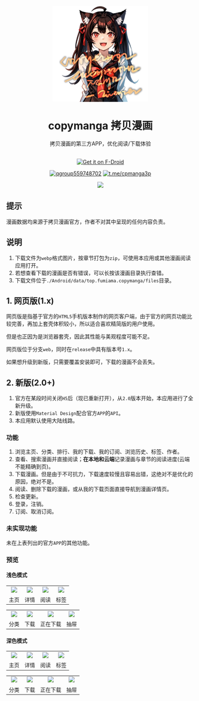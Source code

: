 <div align="center">
  <img src="app/src/main/res/drawable-nodpi/kohima.webp" width = "256" height = "256" alt="Kohima"><br>
  <h1>copymanga 拷贝漫画</h1>
  拷贝漫画的第三方APP，优化阅读/下载体验<br><br>

  [<img src="https://fdroid.gitlab.io/artwork/badge/get-it-on.png"
    alt="Get it on F-Droid"
    height="80">](https://f-droid.org/packages/top.fumiama.copymanga)

  [![qgroup559748702](https://img.shields.io/badge/-559748702-red?style=for-the-badge&labelColor=orange&logo=tencent-qq)](http://qm.qq.com/cgi-bin/qm/qr?_wv=1027&k=oOqUXGFiSRjuZ7K1GPATRuITmE-Hdj_o&authKey=p0ZT8UhPrYLUtvVdm38lMzpT4Mmw8mnqyU3%2FWXbZgUJVd7o18l0HXFaqxMqgXaNN&noverify=0&group_code=559748702)
  [![t.me/cpmanga3p](https://img.shields.io/badge/-cpmanga3p-4488ff?style=for-the-badge&labelColor=88aaff&logo=telegram)](https://t.me/cpmanga3p)

</div>


<div align=center> <a href="#"> <img src="https://counter.seku.su/cmoe?name=copymanga&theme=gb" /> </a> </div>


## 提示
漫画数据均来源于拷贝漫画官方，作者不对其中呈现的任何内容负责。

## 说明
1. 下载文件为`webp`格式图片，按章节打包为`zip`，可使用本应用或其他漫画阅读应用打开。
2. 若想查看下载的漫画是否有错误，可以长按该漫画目录执行查错。
3. 下载文件位于`./Android/data/top.fumiama.copymanga/files`目录。

## 1. 网页版(1.x)
网页版是指基于官方的`HTML5`手机版本制作的网页客户端，由于官方的网页功能比较完善，再加上套壳体积较小，所以适合喜欢精简版的用户使用。

但是也正因为是浏览器套壳，因此其性能与美观程度可能不足。

网页版位于分支`web`，同时在`release`中具有版本号`1.x`。

如果想升级到新版，只需要覆盖安装即可，下载的漫画不会丢失。

## 2. 新版(2.0+)
1. 官方在某段时间关闭`H5`后（现已重新打开），从`2.0`版本开始，本应用进行了全新升级。
2. 新版使用`Material Design`配合官方`APP`的`API`。
3. 本应用默认使用大陆线路。

### 功能
1. 浏览主页、分类、排行、我的下载、我的订阅、浏览历史、标签、作者。
2. 查看、搜索漫画并直接阅读；**在本地和云端**记录漫画与章节的阅读进度(云端不能精确到页)。
3. 下载漫画。但是由于不可抗力，下载速度较慢且容易出错，这绝对不是优化的原因，绝对不是。
4. 阅读、删除下载的漫画，或从我的下载页面直接导航到漫画详情页。
5. 检查更新。
6. 登录，注销。
7. 订阅、取消订阅。

### 未实现功能
未在上表列出的官方`APP`的其他功能。

### 预览
#### 浅色模式

<table>
	<tr>
		<td align="center"><img src="https://user-images.githubusercontent.com/41315874/196217391-7f617392-4ad4-47cf-b903-fa445db6fcfc.png"></td>
		<td align="center"><img src="https://github.com/fumiama/copymanga/assets/41315874/a72a839e-d093-4f60-b22c-a65b0fe7c32a"></td>
		<td align="center"><img src="https://user-images.githubusercontent.com/41315874/196217414-198fd7d2-ed80-4c0e-a40c-c83ac9ff091d.png"></td>
		<td align="center"><img src="https://github.com/fumiama/copymanga/assets/41315874/60269c74-a719-4a3b-be4d-c6c2a85989f1"></td>
	</tr>
    <tr>
		<td align="center">主页</td>
		<td align="center">详情</td>
		<td align="center">阅读</td>
		<td align="center">标签</td>
	</tr>
</table>
<table>
	<tr>
		<td align="center"><img src="https://github.com/fumiama/copymanga/assets/41315874/ae60ee32-01bc-44f7-93e3-f79b937e66a8"></td>
		<td align="center"><img src="https://user-images.githubusercontent.com/41315874/196217462-3f25eee2-d356-420a-b129-754725201f36.png"></td>
		<td align="center"><img src="https://user-images.githubusercontent.com/41315874/196217475-3f4b1c5b-d885-4338-9312-26330a1fabd5.png"></td>
		<td align="center"><img src="https://github.com/fumiama/copymanga/assets/41315874/e513c809-4e60-42e5-9bbd-98a1c29d7335"></td>
	</tr>
    <tr>
		<td align="center">分类</td>
		<td align="center">下载</td>
		<td align="center">正在下载</td>
		<td align="center">抽屉</td>
	</tr>
</table>

#### 深色模式

<table>
	<tr>
		<td align="center"><img src="https://user-images.githubusercontent.com/41315874/196217254-5fc9b56b-2800-4cb8-bbeb-5020e2b0387d.png"></td>
		<td align="center"><img src="https://github.com/fumiama/copymanga/assets/41315874/0edccff4-a6b1-4ee8-9d0d-61f01b1edbac"></td>
		<td align="center"><img src="https://user-images.githubusercontent.com/41315874/196217310-c245eddc-1698-454d-96ad-456b81f469cb.png"></td>
		<td align="center"><img src="https://github.com/fumiama/copymanga/assets/41315874/05f6a89a-63b3-4350-89ef-44b8310ae744"></td>
	</tr>
    <tr>
		<td align="center">主页</td>
		<td align="center">详情</td>
		<td align="center">阅读</td>
		<td align="center">标签</td>
	</tr>
</table>
<table>
	<tr>
		<td align="center"><img src="https://github.com/fumiama/copymanga/assets/41315874/c8fc2b09-902e-4b3b-b8c2-8cf5ebf8d759"></td>
		<td align="center"><img src="https://user-images.githubusercontent.com/41315874/196217365-be6278f8-684c-44e8-be81-f8a14ced9ac0.png"></td>
		<td align="center"><img src="https://user-images.githubusercontent.com/41315874/196217372-7ca3a1be-ebd9-4a9c-8371-666f91c415db.png"></td>
		<td align="center"><img src="https://github.com/fumiama/copymanga/assets/41315874/532143a9-e9d8-419b-8b1b-4f7978dc1ef9"></td>
	</tr>
    <tr>
		<td align="center">分类</td>
		<td align="center">下载</td>
		<td align="center">正在下载</td>
		<td align="center">抽屉</td>
	</tr>
</table>
